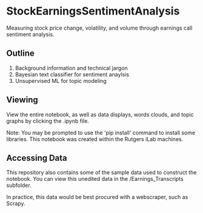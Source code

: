 # StockEarningsSentimentAnalysis
Measuring stock price change, volatility, and volume through earnings call sentiment analysis.

## Outline

1. Background information and technical jargon
2. Bayesian text classifier for sentiment anaylsis
3. Unsupervised ML for topic modeling

## Viewing 
View the entire notebook, as well as data displays, words clouds, and topic graphs by clicking the .ipynb file.

Note: You may be prompted to use the 'pip install' command to install some libraries. This notebook was created within the Rutgers iLab machines.

## Accessing Data
This repository also contains some of the sample data used to construct the notebook. You can view this unedited data in the /Earnings_Transcripts subfolder.

In practice, this data would be best procured with a webscraper, such as Scrapy.
